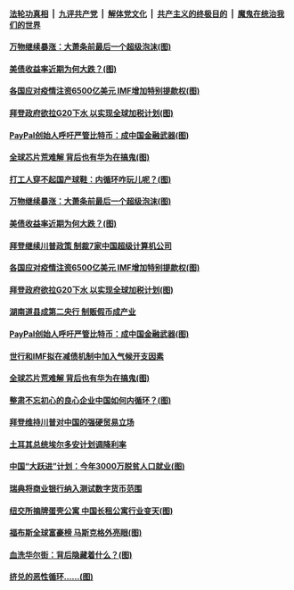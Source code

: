 ####  [法轮功真相](../../../../basic/blob/master/README.md?t=04091431) &nbsp;|&nbsp; [九评共产党](../../../../9ping.md/blob/master/README.md?t=04091431) &nbsp;|&nbsp; [解体党文化](../../../../jtdwh.md/blob/master/README.md?t=04091431)  &nbsp;|&nbsp; [共产主义的终极目的](../../../../gczydzjmd.md/blob/master/README.md?t=04091431) &nbsp;|&nbsp; [魔鬼在统治我们的世界](../../../../mgztzwmdsj.md/blob/master/README.md?t=04091431) 

#### [万物继续暴涨：大萧条前最后一个超级泡沫(图)](../pages/p5/968176.md?t=04091431) 

#### [美债收益率近期为何大跌？(图)](../pages/p5/968171.md?t=04091431) 

#### [各国应对疫情注资6500亿美元 IMF增加特别提款权(图)](../pages/p5/968159.md?t=04091431) 

#### [拜登政府欲拉G20下水 以实现全球加税计划(图)](../pages/p5/968145.md?t=04091431) 

#### [PayPal创始人呼吁严管比特币：成中国金融武器(图)](../pages/p5/968121.md?t=04091431) 

#### [全球芯片荒难解 背后也有华为在搞鬼(图)](../pages/p5/968047.md?t=04091431) 

#### [打工人穿不起国产球鞋：内循环咋玩儿呢？(图)](../pages/p5/968178.md?t=04091431) 

#### [万物继续暴涨：大萧条前最后一个超级泡沫(图)](../pages/p5/968176.md?t=04091431) 

#### [美债收益率近期为何大跌？(图)](../pages/p5/968171.md?t=04091431) 

#### [拜登继续川普政策 制裁7家中国超级计算机公司](../pages/p5/968160.md?t=04091431) 

#### [各国应对疫情注资6500亿美元 IMF增加特别提款权(图)](../pages/p5/968159.md?t=04091431) 

#### [拜登政府欲拉G20下水 以实现全球加税计划(图)](../pages/p5/968145.md?t=04091431) 

#### [湖南道县成第二央行 制贩假币成产业](../pages/p5/968129.md?t=04091431) 

#### [PayPal创始人呼吁严管比特币：成中国金融武器(图)](../pages/p5/968121.md?t=04091431) 

#### [世行和IMF拟在减债机制中加入气候开支因素](../pages/p5/968118.md?t=04091431) 

#### [全球芯片荒难解 背后也有华为在搞鬼(图)](../pages/p5/968047.md?t=04091431) 


#### [整肃不忘初心的良心企业中国如何内循环？(图)](../pages/p5/968066.md?t=04091431) 

#### [拜登维持川普对中国的强硬贸易立场](../pages/p5/968064.md?t=04091431) 

#### [土耳其总统埃尔多安计划调降利率](../pages/p5/968040.md?t=04091431) 

#### [中国“大跃进”计划：今年3000万脱贫人口就业(图)](../pages/p5/968033.md?t=04091431) 

#### [瑞典将商业银行纳入测试数字货币范围](../pages/p5/968019.md?t=04091431) 

#### [纽交所摘牌蛋壳公寓 中国长租公寓行业变天(图)](../pages/p5/968014.md?t=04091431) 

#### [福布斯全球富豪榜 马斯克格外亮眼(图)](../pages/p5/967966.md?t=04091431) 

#### [血洗华尔街：背后隐藏着什么？(图)](../pages/p5/967967.md?t=04091431) 

#### [挤兑的恶性循环……(图)](../pages/p5/967971.md?t=04091431) 

